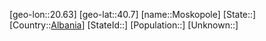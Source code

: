 ﻿---
location: [40.7,20.63]
type: City
tags:
- geo/City


SpocWebEntityId: 32607
isDeleted: false
confidential: public

---
[geo-lon::20.63]
[geo-lat::40.7]
[name::Moskopole]
[State::]
[Country::[Albania](geo/Continent/Europe/Albania.md)]
[StateId::]
[Population::]
[Unknown::]

